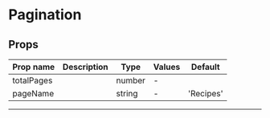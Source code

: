 # Pagination

## Props

| Prop name  | Description | Type   | Values | Default   |
| ---------- | ----------- | ------ | ------ | --------- |
| totalPages |             | number | -      |           |
| pageName   |             | string | -      | 'Recipes' |

---
